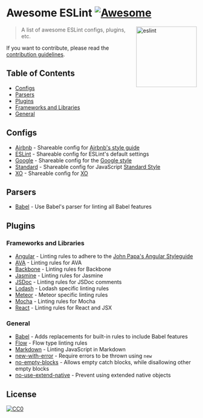 # Awesome ESLint [![Awesome](https://cdn.rawgit.com/sindresorhus/awesome/d7305f38d29fed78fa85652e3a63e154dd8e8829/media/badge.svg)](https://github.com/sindresorhus/awesome)

[<img src="http://eslint.org/img/logo.svg" width="160" align="right" alt="eslint">](http://eslint.org)

> A list of awesome ESLint configs, plugins, etc.

If you want to contribute, please read the [contribution guidelines](contributing.md).

## Table of Contents

- [Configs](#configs)
- [Parsers](#parsers)
- [Plugins](#plugins)
 - [Frameworks and Libraries](#frameworks-and-libraries)
 - [General](#general)

## Configs

 - [Airbnb](https://github.com/airbnb/javascript/tree/master/packages/eslint-config-airbnb) - Shareable config for [Airbnb's style guide](https://github.com/airbnb/javascript)
 - [ESLint](https://github.com/eslint/eslint/tree/master/packages/eslint-config-eslint) - Shareable config for ESLint's default settings
 - [Google](https://github.com/google/eslint-config-google) - Shareable config for the [Google style](http://google.github.io/styleguide/javascriptguide.xml)
 - [Standard](https://github.com/feross/eslint-config-standard) - Shareable config for JavaScript [Standard Style](https://github.com/feross/standard)
 - [XO](https://github.com/sindresorhus/eslint-config-xo) - Shareable config for [XO](https://github.com/sindresorhus/xo)

## Parsers

 - [Babel](https://github.com/babel/babel-eslint) - Use Babel's parser for linting all Babel features

## Plugins

### Frameworks and Libraries

 - [Angular](https://github.com/Gillespie59/eslint-plugin-angular) - Linting rules to adhere to the [John Papa's Angular Styleguide](https://github.com/johnpapa/angular-styleguide)
 - [AVA](https://github.com/sindresorhus/eslint-plugin-ava) - Linting rules for AVA
 - [Backbone](https://github.com/ilyavolodin/eslint-plugin-backbone) - Linting rules for Backbone
 - [Jasmine](https://github.com/tlvince/eslint-plugin-jasmine) - Linting rules for Jasmine
 - [JSDoc](https://github.com/gajus/eslint-plugin-jsdoc) - Linting rules for JSDoc comments
 - [Lodash](https://github.com/wix/eslint-plugin-lodash) - Lodash specific linting rules
 - [Meteor](https://github.com/dferber90/eslint-plugin-meteor) - Meteor specific linting rules
 - [Mocha](https://github.com/lo1tuma/eslint-plugin-mocha) - Linting rules for Mocha
 - [React](https://github.com/yannickcr/eslint-plugin-react) - Linting rules for React and JSX

### General

 - [Babel](https://github.com/babel/eslint-plugin-babel) - Adds replacements for built-in rules to include Babel features
 - [Flow](https://github.com/gajus/eslint-plugin-flowtype) - Flow type linting rules
 - [Markdown](https://github.com/eslint/eslint-plugin-markdown) - Linting JavaScript in Markdown
 - [new-with-error](https://github.com/Trott/eslint-plugin-new-with-error) - Require errors to be thrown using `new`
 - [no-empty-blocks](https://github.com/alex-shnayder/eslint-plugin-no-empty-blocks) - Allows empty catch blocks, while disallowing other empty blocks
 - [no-use-extend-native](https://github.com/dustinspecker/eslint-plugin-no-use-extend-native) - Prevent using extended native objects

## License

[![CC0](https://i.creativecommons.org/p/zero/1.0/88x31.png)](https://creativecommons.org/publicdomain/zero/1.0/)
